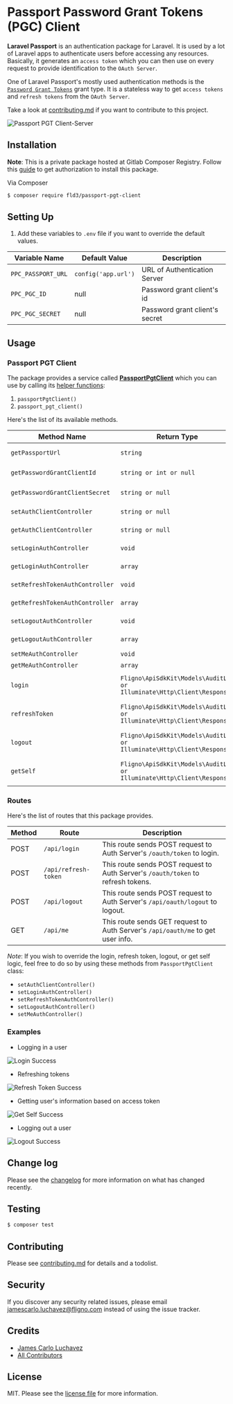 # Passport Password Grant Tokens (PGC) Client

**Laravel Passport** is an authentication package for Laravel. It is used by a lot of Laravel apps to authenticate users before accessing any resources. Basically, it generates an `access token` which you can then use on every request to provide identification to the `OAuth Server`.

One of Laravel Passport's mostly used authentication methods is the [`Password Grant Tokens`](https://laravel.com/docs/8.x/passport#password-grant-tokens) grant type. It is a stateless way to get `access tokens` and `refresh tokens` from the `OAuth Server`.

Take a look at [contributing.md](contributing.md) if you want to contribute to this project.

![Passport PGT Client-Server](./images/passport-pgt.png)

## Installation

**Note**: This is a private package hosted at Gitlab Composer Registry. Follow this [guide](https://git.fligno.com/marketplace/laravel-packages/fligno-toolkit/-/wikis/How-to-Install-a-Private-Package) to get authorization to install this package.

Via Composer

``` bash
$ composer require fld3/passport-pgt-client
```

## Setting Up

1. Add these variables to `.env` file if you want to override the default values.

| Variable Name      | Default Value       | Description                    |
|--------------------|---------------------|--------------------------------|
| `PPC_PASSPORT_URL` | `config('app.url')` | URL of Authentication Server   |
| `PPC_PGC_ID`       | null                | Password grant client's id     |
| `PPC_PGC_SECRET`   | null                | Password grant client's secret |

## Usage

### Passport PGT Client

The package provides a service called [**PassportPgtClient**](src/PassportPgtClient.php) which you can use by calling its [helper functions](helpers/passport-pgt-client-helper.php):
1. `passportPgtClient()`
2. `passport_pgt_client()`

Here's the list of its available methods.

| Method Name                     | Return Type                                                           | Description                                                          |
|---------------------------------|-----------------------------------------------------------------------|----------------------------------------------------------------------|
| `getPassportUrl`                | `string`                                                              | gets the URL of Authentication Server                                |
| `getPasswordGrantClientId`      | `string or int or null`                                               | gets the Password Grant Client's id                                  |
| `getPasswordGrantClientSecret`  | `string or null`                                                      | gets the Password Grant Client's secret                              |
| `setAuthClientController`       | `string or null`                                                      | sets the `AuthClientController`                                      |
| `getAuthClientController`       | `string or null`                                                      | gets the `AuthClientController`                                      |
| `setLoginAuthController`        | `void`                                                                | sets the `LoginAuthController`                                       |
| `getLoginAuthController`        | `array`                                                               | gets the `LoginAuthController`                                       |
| `setRefreshTokenAuthController` | `void`                                                                | sets the `RefreshTokenAuthController`                                |
| `getRefreshTokenAuthController` | `array`                                                               | gets the `RefreshTokenAuthController`                                |
| `setLogoutAuthController`       | `void`                                                                | sets the `LogoutAuthController`                                      |
| `getLogoutAuthController`       | `array`                                                               | gets the `LogoutAuthController`                                      |
| `setMeAuthController`           | `void`                                                                | sets the `MeAuthController`                                          |
| `getMeAuthController`           | `array`                                                               | gets the `MeAuthController`                                          |
| `login`                         | `Fligno\ApiSdkKit\Models\AuditLog or Illuminate\Http\Client\Response` | sends POST request to Auth Server's `/oauth/token` to login          |
| `refreshToken`                  | `Fligno\ApiSdkKit\Models\AuditLog or Illuminate\Http\Client\Response` | sends POST request to Auth Server's `/oauth/token` to refresh tokens |
| `logout`                        | `Fligno\ApiSdkKit\Models\AuditLog or Illuminate\Http\Client\Response` | sends POST request to Auth Server's `/api/oauth/logout` to logout    |
| `getSelf`                       | `Fligno\ApiSdkKit\Models\AuditLog or Illuminate\Http\Client\Response` | sends GET request to Auth Server's `/api/oauth/me` to get user info  |

### Routes

Here's the list of routes that this package provides.

| Method | Route                | Description                                                                      |
|--------|----------------------|----------------------------------------------------------------------------------|
| POST   | `/api/login`         | This route sends POST request to Auth Server's `/oauth/token` to login.          |
| POST   | `/api/refresh-token` | This route sends POST request to Auth Server's `/oauth/token` to refresh tokens. |
| POST   | `/api/logout`        | This route sends POST request to Auth Server's `/api/oauth/logout` to logout.    |
| GET    | `/api/me`            | This route sends GET request to Auth Server's `/api/oauth/me` to get user info.  |

*Note*: If you wish to override the login, refresh token, logout, or get self logic, feel free to do so by using these methods from `PassportPgtClient` class:
- `setAuthClientController()`
- `setLoginAuthController()`
- `setRefreshTokenAuthController()`
- `setLogoutAuthController()`
- `setMeAuthController()`

### Examples

- Logging in a user

![Login Success](./images/login-success.png)

- Refreshing tokens

![Refresh Token Success](./images/refresh-token-success.png)

- Getting user's information based on access token

![Get Self Success](./images/me-success.png)

- Logging out a user

![Logout Success](./images/logout-success.png)

## Change log

Please see the [changelog](changelog.md) for more information on what has changed recently.

## Testing

``` bash
$ composer test
```

## Contributing

Please see [contributing.md](contributing.md) for details and a todolist.

## Security

If you discover any security related issues, please email jamescarlo.luchavez@fligno.com instead of using the issue tracker.

## Credits

- [James Carlo Luchavez][link-author]
- [All Contributors][link-contributors]

## License

MIT. Please see the [license file](license.md) for more information.

[ico-version]: https://img.shields.io/packagist/v/fld3/passport-pgt-client.svg?style=flat-square
[ico-downloads]: https://img.shields.io/packagist/dt/fld3/passport-pgt-client.svg?style=flat-square
[ico-travis]: https://img.shields.io/travis/fld3/passport-pgt-client/master.svg?style=flat-square
[ico-styleci]: https://styleci.io/repos/12345678/shield

[link-packagist]: https://packagist.org/packages/fld3/passport-pgt-client
[link-downloads]: https://packagist.org/packages/fld3/passport-pgt-client
[link-travis]: https://travis-ci.org/fld3/passport-pgt-client
[link-styleci]: https://styleci.io/repos/12345678
[link-author]: https://github.com/fld3
[link-contributors]: ../../contributors
